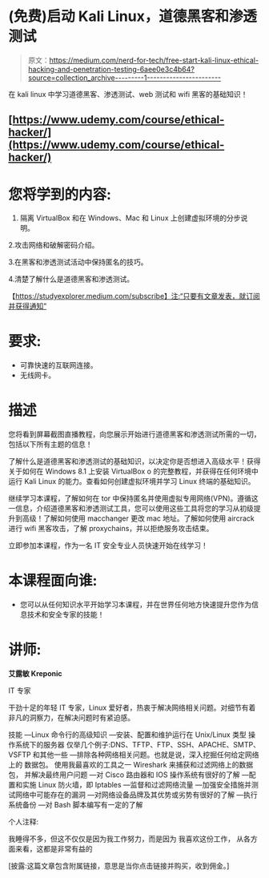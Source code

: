 # (免费)启动 Kali Linux，道德黑客和渗透测试

> 原文：<https://medium.com/nerd-for-tech/free-start-kali-linux-ethical-hacking-and-penetration-testing-6aee0e3c4b64?source=collection_archive---------1----------------------->

在 kali linux 中学习道德黑客、渗透测试、web 测试和 wifi 黑客的基础知识！

## [https://www.udemy.com/course/ethical-hacker/](https://www.udemy.com/course/ethical-hacker/)

# 您将学到的内容:

1.  隔离 VirtualBox 和在 Windows、Mac 和 Linux 上创建虚拟环境的分步说明。

2.攻击网络和破解密码介绍。

3.在黑客和渗透测试活动中保持匿名的技巧。

4.清楚了解什么是道德黑客和渗透测试。

【https://studyexplorer.medium.com/subscribe】注:“只要有文章发表，就订阅并获得通知”

# 要求:

*   可靠快速的互联网连接。
*   无线网卡。

# 描述

您将看到屏幕截图直播教程，向您展示开始进行道德黑客和渗透测试所需的一切，包括以下所有主题的信息！

了解什么是道德黑客和渗透测试的基础知识，以决定你是否想进入高级水平！获得关于如何在 Windows 8.1 上安装 VirtualBox o 的完整教程，并获得在任何环境中运行 Kali Linux 的能力。查看如何创建虚拟环境并学习 Linux 终端的基础知识。

继续学习本课程，了解如何在 tor 中保持匿名并使用虚拟专用网络(VPN)。遵循这一信息，介绍道德黑客和渗透测试工具，您可以使用这些工具将您的学习从初级提升到高级！了解如何使用 macchanger 更改 mac 地址。了解如何使用 aircrack 进行 wifi 黑客攻击，了解 proxychains，并以拒绝服务攻击结束。

立即参加本课程，作为一名 IT 安全专业人员快速开始在线学习！

# 本课程面向谁:

*   您可以从任何知识水平开始学习本课程，并在世界任何地方快速提升您作为信息技术和安全专家的技能！

# 讲师:

**艾露敏 Kreponic**

IT 专家

干劲十足的年轻 IT 专家，Linux 爱好者，热衷于解决网络相关问题。对细节有着非凡的洞察力，在解决问题时有紧迫感。

技能
—Linux 命令行的高级知识
—安装、配置和维护运行在 Unix/Linux 类型
操作系统下的服务器
仅举几个例子:DNS、TFTP、FTP、SSH、APACHE、SMTP、VSFTP 和其他一些
—排除各种网络相关问题。也就是说，深入挖掘任何给定网络上的
数据包。
使用我最喜欢的工具之一 Wireshark 来捕获和过滤网络上的数据包，
并解决最终用户问题
—对 Cisco 路由器和 IOS 操作系统有很好的了解
—配置和实施 Linux 防火墙，即 Iptables
—监督和过滤网络流量
—加强安全措施并测试网络中可能存在的漏洞
—对网络设备品牌及其优势或劣势有很好的了解
—执行系统备份
—对 Bash 脚本编写有一定的了解

个人注释:

我睡得不多，但这不仅仅是因为我工作努力，而是因为
我喜欢这份工作，
从各方面来看，这都是非常有益的

[披露:这篇文章包含附属链接，意思是当你点击链接并购买，收到佣金。]